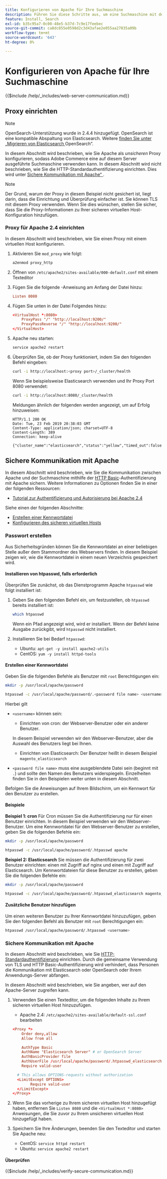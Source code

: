 ```yaml
---
title: Konfigurieren von Apache für Ihre Suchmaschine
description: Führen Sie diese Schritte aus, um eine Suchmaschine mit dem Apache-Webserver für lokale Installationen von Adobe Commerce zu konfigurieren.
feature: Install, Search
exl-id: b35c95a7-0c00-48e5-b37d-7c9e17feebec
source-git-commit: ca8dc855e0598d2c3d43afae2e055aa27035a09b
workflow-type: tm+mt
source-wordcount: '643'
ht-degree: 0%

---
```


# Konfigurieren von Apache für Ihre Suchmaschine

{{$include /help/_includes/web-server-communication.md}}

## Proxy einrichten

>[!NOTE]
>
>OpenSearch-Unterstützung wurde in 2.4.4 hinzugefügt. OpenSearch ist eine kompatible Abspaltung von Elasticsearch. Weitere [ finden Sie unter „Migrieren von Elasticsearch ](../../../upgrade/prepare/opensearch-migration.md) OpenSearch“.

In diesem Abschnitt wird beschrieben, wie Sie Apache als *unsicheren* Proxy konfigurieren, sodass Adobe Commerce eine auf diesem Server ausgeführte Suchmaschine verwenden kann. In diesem Abschnitt wird nicht beschrieben, wie Sie die HTTP-Standardauthentifizierung einrichten. Dies wird unter [Sichere Kommunikation mit Apache“ ](#secure-communication-with-apache).

>[!NOTE]
>
>Der Grund, warum der Proxy in diesem Beispiel nicht gesichert ist, liegt darin, dass die Einrichtung und Überprüfung einfacher ist. Sie können TLS mit diesem Proxy verwenden. Wenn Sie dies wünschen, stellen Sie sicher, dass Sie die Proxy-Informationen zu Ihrer sicheren virtuellen Host-Konfiguration hinzufügen.

### Proxy für Apache 2.4 einrichten

In diesem Abschnitt wird beschrieben, wie Sie einen Proxy mit einem virtuellen Host konfigurieren.

1. Aktivieren Sie `mod_proxy` wie folgt:

   ```bash
   a2enmod proxy_http
   ```

1. Öffnen von `/etc/apache2/sites-available/000-default.conf` mit einem Texteditor
1. Fügen Sie die folgende -Anweisung am Anfang der Datei hinzu:

   ```conf
   Listen 8080
   ```

1. Fügen Sie unten in der Datei Folgendes hinzu:

   ```conf
   <VirtualHost *:8080>
       ProxyPass "/" "http://localhost:9200/"
       ProxyPassReverse "/" "http://localhost:9200/"
   </VirtualHost>
   ```

1. Apache neu starten:

   ```bash
   service apache2 restart
   ```

1. Überprüfen Sie, ob der Proxy funktioniert, indem Sie den folgenden Befehl eingeben:

   ```bash
   curl -i http://localhost:<proxy port>/_cluster/health
   ```

   Wenn Sie beispielsweise Elasticsearch verwenden und Ihr Proxy Port 8080 verwendet:

   ```bash
   curl -i http://localhost:8080/_cluster/health
   ```

   Meldungen ähnlich der folgenden werden angezeigt, um auf Erfolg hinzuweisen:

   ```
   HTTP/1.1 200 OK
   Date: Tue, 23 Feb 2019 20:38:03 GMT
   Content-Type: application/json; charset=UTF-8
   Content-Length: 389
   Connection: keep-alive
   
   {"cluster_name":"elasticsearch","status":"yellow","timed_out":false,"number_of_nodes":1,"number_of_data_nodes":1,"active_primary_shards":5,"active_shards":5,"relocating_shards":0,"initializing_shards":0,"unassigned_shards":5,"delayed_unassigned_shards":0,"number_of_pending_tasks":0,"number_of_in_flight_fetch":0,"task_max_waiting_in_queue_millis":0,"active_shards_percent_as_number":50.0}
   ```

## Sichere Kommunikation mit Apache

In diesem Abschnitt wird beschrieben, wie Sie die Kommunikation zwischen Apache und der Suchmaschine mithilfe der [HTTP Basic](https://datatracker.ietf.org/doc/html/rfc2617)-Authentifizierung mit Apache sichern. Weitere Informationen zu Optionen finden Sie in einer der folgenden Ressourcen:

* [Tutorial zur Authentifizierung und Autorisierung bei Apache 2.4](https://httpd.apache.org/docs/2.4/howto/auth.html)

Siehe einen der folgenden Abschnitte:

* [Erstellen einer Kennwortdatei](#create-a-password)
* [Konfigurieren des sicheren virtuellen Hosts](#secure-communication-with-apache)

### Passwort erstellen

Aus Sicherheitsgründen können Sie die Kennwortdatei an einer beliebigen Stelle außer dem Stammordner des Webservers finden. In diesem Beispiel zeigen wir, wie die Kennwortdatei in einem neuen Verzeichnis gespeichert wird.

#### Installieren von htpasswd, falls erforderlich

Überprüfen Sie zunächst, ob das Dienstprogramm Apache `htpasswd` wie folgt installiert ist:

1. Geben Sie den folgenden Befehl ein, um festzustellen, ob `htpasswd` bereits installiert ist:

   ```bash
   which htpasswd
   ```

   Wenn ein Pfad angezeigt wird, wird er installiert. Wenn der Befehl keine Ausgabe zurückgibt, wird `htpasswd` nicht installiert.

1. Installieren Sie bei Bedarf `htpasswd`:

   * Ubuntu: `apt-get -y install apache2-utils`
   * CentOS: `yum -y install httpd-tools`

#### Erstellen einer Kennwortdatei

Geben Sie die folgenden Befehle als Benutzer mit `root` Berechtigungen ein:

```bash
mkdir -p /usr/local/apache/password
```

```bash
htpasswd -c /usr/local/apache/password/.<password file name> <username>
```

Hierbei gilt

* `<username>` können sein:

   * Einrichten von cron: der Webserver-Benutzer oder ein anderer Benutzer.

  In diesem Beispiel verwenden wir den Webserver-Benutzer, aber die Auswahl des Benutzers liegt bei Ihnen.

   * Einrichten von Elasticsearch: Der Benutzer heißt in diesem Beispiel `magento_elasticsearch`

* `<password file name>` muss eine ausgeblendete Datei sein (beginnt mit `.`) und sollte den Namen des Benutzers widerspiegeln. Einzelheiten finden Sie in den Beispielen weiter unten in diesem Abschnitt.

Befolgen Sie die Anweisungen auf Ihrem Bildschirm, um ein Kennwort für den Benutzer zu erstellen.

#### Beispiele

**Beispiel 1: cron**
Für Cron müssen Sie die Authentifizierung nur für einen Benutzer einrichten. In diesem Beispiel verwenden wir den Webserver-Benutzer. Um eine Kennwortdatei für den Webserver-Benutzer zu erstellen, geben Sie die folgenden Befehle ein:

```bash
mkdir -p /usr/local/apache/password
```

```bash
htpasswd -c /usr/local/apache/password/.htpasswd apache
```

**Beispiel 2: Elasticsearch**
Sie müssen die Authentifizierung für zwei Benutzer einrichten: einen mit Zugriff auf nginx und einen mit Zugriff auf Elasticsearch. Um Kennwortdateien für diese Benutzer zu erstellen, geben Sie die folgenden Befehle ein:

```bash
mkdir -p /usr/local/apache/password
```

```bash
htpasswd -c /usr/local/apache/password/.htpasswd_elasticsearch magento_elasticsearch
```

#### Zusätzliche Benutzer hinzufügen

Um einen weiteren Benutzer zu Ihrer Kennwortdatei hinzuzufügen, geben Sie den folgenden Befehl als Benutzer mit `root` Berechtigungen ein:

```bash
htpasswd /usr/local/apache/password/.htpasswd <username>
```

### Sichere Kommunikation mit Apache

In diesem Abschnitt wird beschrieben, wie Sie [HTTP-Standardauthentifizierung](https://httpd.apache.org/docs/2.2/howto/auth.html) einrichten. Durch die gemeinsame Verwendung von TLS und HTTP Basic-Authentifizierung wird verhindert, dass Personen die Kommunikation mit Elasticsearch oder OpenSearch oder Ihrem Anwendungs-Server abfangen.

In diesem Abschnitt wird beschrieben, wie Sie angeben, wer auf den Apache-Server zugreifen kann.

1. Verwenden Sie einen Texteditor, um die folgenden Inhalte zu Ihrem sicheren virtuellen Host hinzuzufügen.

   * Apache 2.4: `/etc/apache2/sites-available/default-ssl.conf` bearbeiten

   ```conf
   <Proxy *>
       Order deny,allow
       Allow from all
   
       AuthType Basic
       AuthName "Elasticsearch Server" # or OpenSearch Server
       AuthBasicProvider file
       AuthUserFile /usr/local/apache/password/.htpasswd_elasticsearch
       Require valid-user
   
     # This allows OPTIONS-requests without authorization
     <LimitExcept OPTIONS>
           Require valid-user
     </LimitExcept>
   </Proxy>
   ```

1. Wenn Sie das vorherige zu Ihrem sicheren virtuellen Host hinzugefügt haben, entfernen Sie `Listen 8080` und die `<VirtualHost *:8080>` Anweisungen, die Sie zuvor zu Ihrem unsicheren virtuellen Host hinzugefügt haben.

1. Speichern Sie Ihre Änderungen, beenden Sie den Texteditor und starten Sie Apache neu:

   * CentOS: `service httpd restart`
   * Ubuntu: `service apache2 restart`

#### Überprüfen

{{$include /help/_includes/verify-secure-communication.md}}
